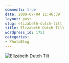```yaml
---
comments: true
date: 2009-07-04 11:46:38
layout: post
slug: elizabeth-dutch-tilt
title: Elizabeth Dutch Tilt
wordpress_id: 1752
categories:
- PhotoBlog
---
```


![Elizabeth Dutch Tilt](http://ryanfitzer.com/main/wp-content/uploads/2009/07/DSC_00051.jpg)
